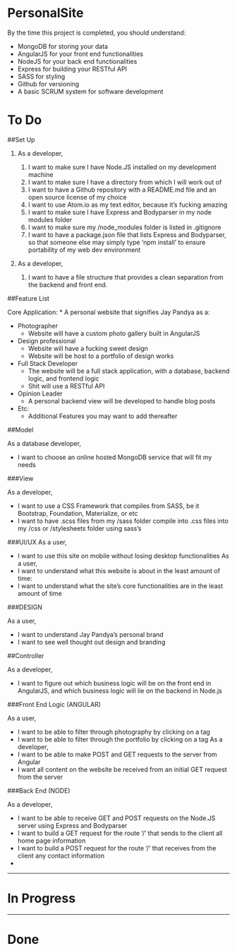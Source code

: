 # PersonalSite
By the time this project is completed, you should understand:
*	MongoDB for storing your data
*	AngularJS for your front end functionalities
*	NodeJS for your back end functionalities
*	Express for building your RESTful API
*	SASS for styling
*	Github for versioning
*	A basic SCRUM system for software development


# To Do

##Set Up

1.	As a developer,
    1. I want to make sure I have Node.JS installed on my development machine
    2. I want to make sure I have a directory from which I will work out of
    3. I want to have a Github repository with a README.md file and an open source license of my choice
    4. I want to use Atom.io as my text editor, because it’s fucking amazing
    5. I want to make sure I have Express and Bodyparser in my node modules folder
    6. I want to make sure my /node_modules folder is listed in .gitignore
    7. I want to have a package.json file that lists Express and Bodyparser, so that someone else may simply type ‘npm install’ to ensure portability of my web dev environment

2.	As a developer,
    1. I want to have a file structure that provides a clean separation from the backend and front end.


##Feature List

Core Application:
    * A personal website that signifies Jay Pandya as a:
* Photographer
    * Website will have a custom photo gallery built in AngularJS
* Design professional
    * Website will have a fucking sweet design
    *	Website will be host to a portfolio of design works
* Full Stack Developer
    *	The website will be a full stack application, with a database, backend logic, and frontend logic
    *	Shit will use a RESTful API
* Opinion Leader
    *	A personal backend view will be developed to handle blog posts
* Etc:
    *	Additional Features you may want to add thereafter




##Model

As a database developer,
*	I want to choose an online hosted MongoDB service that will fit my needs

###View

As a developer,
*	I want to use a CSS Framework that compiles from SASS, be it Bootstrap, Foundation, Materialize, or etc
*	I want to have .scss files from my /sass folder compile into .css files into my /css or /stylesheets folder using sass’s


###UI/UX
As a user,
*	I want to use this site on mobile without losing desktop functionalities
As a user,
*	I want to understand what this website is about in the least amount of time:
*	I want to understand what the site’s core functionalities are in the least amount of time

###DESIGN

As a user,
*	I want to understand Jay Pandya’s personal brand
*	I want to see well thought out design and branding

##Controller

As a developer,
*	I want to figure out which business logic will be on the front end in AngularJS, and which business logic will lie on the backend in Node.js

###Front End Logic (ANGULAR)

As a user,

*	I want to be able to filter through photography by clicking on a tag
*	I want to be able to filter through the portfolio by clicking on a tag
As a developer,
*	I want to be able to make POST and GET requests to the server from Angular
*	I want all content on the website be received from an initial GET request from the server

###Back End (NODE)

As a developer,
*	I want to be able to receive GET and POST requests on the Node.JS server using Express and Bodyparser
*	I want to build a GET request for the route ‘/’ that sends to the client all home page information
*	I want to build a POST request for the route ‘/’ that receives from the client any contact information
*	

---------------------

# In Progress


---------------------
# Done
